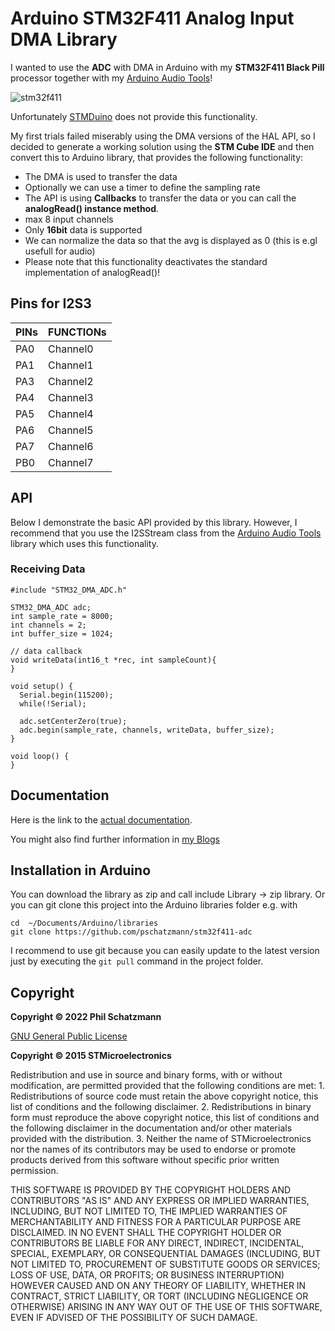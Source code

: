 # Arduino STM32F411 Analog Input DMA Library

I wanted to use the __ADC__ with DMA in Arduino with my __STM32F411 Black Pill__ processor together with my [Arduino Audio Tools](https://github.com/pschatzmann/arduino-audio-tools)! 

![stm32f411](https://pschatzmann.github.io/stm32f411-i2s/stm32f411.jpeg)

Unfortunately [STMDuino](https://github.com/stm32duino) does not provide this functionality.

My first trials failed miserably using the DMA versions of the HAL API, so I decided to generate a working solution using the __STM Cube IDE__ and then convert this to Arduino library, that provides the following functionality:

- The DMA is used to transfer the data
- Optionally we can use a timer to define the sampling rate
- The API is using __Callbacks__ to transfer the data or you can call the __analogRead() instance method__.
- max 8 input channels
- Only __16bit__ data is supported
- We can normalize the data so that the avg is displayed as 0 (this is e.gl usefull for audio)
- Please note that this functionality deactivates the standard implementation of analogRead()!

## Pins for I2S3

PINs  |	FUNCTIONs 
------|------------	
PA0   |	Channel0	
PA1	  | Channel1
PA3	  | Channel2	
PA4	  | Channel3
PA5	  | Channel4
PA6	  | Channel5
PA7	  | Channel6
PB0	  | Channel7


## API

Below I demonstrate the basic API provided by this library. However, I recommend that you use the I2SStream class from the [Arduino Audio Tools](https://github.com/pschatzmann/arduino-audio-tools) library which uses this functionality.


### Receiving Data

```
#include "STM32_DMA_ADC.h"

STM32_DMA_ADC adc;
int sample_rate = 8000;
int channels = 2;
int buffer_size = 1024;

// data callback
void writeData(int16_t *rec, int sampleCount){
}

void setup() {
  Serial.begin(115200);
  while(!Serial);

  adc.setCenterZero(true);
  adc.begin(sample_rate, channels, writeData, buffer_size);  
}

void loop() {
}

```

## Documentation

Here is the link to the [actual documentation](https://pschatzmann.github.io/stm32f411-adc/html/class_s_t_m32___d_m_a___a_d_c.html).

You might also find further information in [my Blogs](https://www.pschatzmann.ch/tags/stm32)


## Installation in Arduino

You can download the library as zip and call include Library -> zip library. Or you can git clone this project into the Arduino libraries folder e.g. with

```
cd  ~/Documents/Arduino/libraries
git clone https://github.com/pschatzmann/stm32f411-adc
```

I recommend to use git because you can easily update to the latest version just by executing the ```git pull``` command in the project folder.


## Copyright

__Copyright © 2022 Phil Schatzmann__

[GNU General Public License](License.txt)


__Copyright © 2015 STMicroelectronics__
  
Redistribution and use in source and binary forms, with or without modification,
are permitted provided that the following conditions are met:
	1. Redistributions of source code must retain the above copyright notice,
	this list of conditions and the following disclaimer.
	2. Redistributions in binary form must reproduce the above copyright notice,
	this list of conditions and the following disclaimer in the documentation
	and/or other materials provided with the distribution.
	3. Neither the name of STMicroelectronics nor the names of its contributors
	may be used to endorse or promote products derived from this software
	without specific prior written permission.

THIS SOFTWARE IS PROVIDED BY THE COPYRIGHT HOLDERS AND CONTRIBUTORS "AS IS"
AND ANY EXPRESS OR IMPLIED WARRANTIES, INCLUDING, BUT NOT LIMITED TO, THE
IMPLIED WARRANTIES OF MERCHANTABILITY AND FITNESS FOR A PARTICULAR PURPOSE ARE
DISCLAIMED. IN NO EVENT SHALL THE COPYRIGHT HOLDER OR CONTRIBUTORS BE LIABLE
FOR ANY DIRECT, INDIRECT, INCIDENTAL, SPECIAL, EXEMPLARY, OR CONSEQUENTIAL
DAMAGES (INCLUDING, BUT NOT LIMITED TO, PROCUREMENT OF SUBSTITUTE GOODS OR
SERVICES; LOSS OF USE, DATA, OR PROFITS; OR BUSINESS INTERRUPTION) HOWEVER
CAUSED AND ON ANY THEORY OF LIABILITY, WHETHER IN CONTRACT, STRICT LIABILITY,
OR TORT (INCLUDING NEGLIGENCE OR OTHERWISE) ARISING IN ANY WAY OUT OF THE USE
OF THIS SOFTWARE, EVEN IF ADVISED OF THE POSSIBILITY OF SUCH DAMAGE.
  